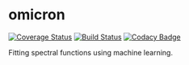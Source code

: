 # omicron

[![Coverage Status](https://coveralls.io/repos/github/x94carbone/omicron/badge.svg?branch=master)](https://coveralls.io/github/x94carbone/omicron?branch=master)
[![Build Status](https://travis-ci.org/x94carbone/omicron.svg?branch=master)](https://travis-ci.org/x94carbone/omicron)
[![Codacy Badge](https://api.codacy.com/project/badge/Grade/ad2f0a432444450084d3a2f9b7558106)](https://www.codacy.com/app/x94carbone/omicron?utm_source=github.com&amp;utm_medium=referral&amp;utm_content=x94carbone/omicron&amp;utm_campaign=Badge_Grade)

Fitting spectral functions using machine learning.
